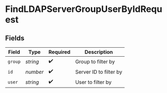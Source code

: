 # FindLDAPServerGroupUserByIdRequest


## Fields

| Field                  | Type                   | Required               | Description            |
| ---------------------- | ---------------------- | ---------------------- | ---------------------- |
| `group`                | *string*               | :heavy_check_mark:     | Group to filter by     |
| `id`                   | *number*               | :heavy_check_mark:     | Server ID to filter by |
| `user`                 | *string*               | :heavy_check_mark:     | User to filter by      |
